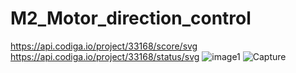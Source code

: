 # M2_Motor_direction_control
https://api.codiga.io/project/33168/score/svg
https://api.codiga.io/project/33168/status/svg
![image1](https://user-images.githubusercontent.com/102590145/165014981-a994e463-0847-4fe6-8638-af5a1838ab3b.JPG)
![Capture](https://user-images.githubusercontent.com/102590145/165015013-2dac5246-5c75-4679-af64-4c8a0097cd97.JPG)
